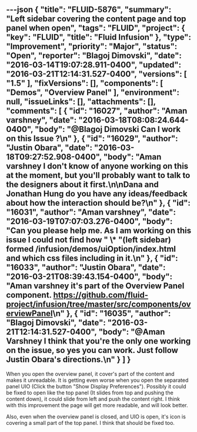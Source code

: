 ---json
{
  "title": "FLUID-5876",
  "summary": "Left sidebar covering the content page and top panel when open",
  "tags": "FLUID",
  "project": {
    "key": "FLUID",
    "title": "Fluid Infusion"
  },
  "type": "Improvement",
  "priority": "Major",
  "status": "Open",
  "reporter": "Blagoj Dimovski",
  "date": "2016-03-14T19:07:28.911-0400",
  "updated": "2016-03-21T12:14:31.527-0400",
  "versions": [
    "1.5"
  ],
  "fixVersions": [],
  "components": [
    "Demos",
    "Overview Panel"
  ],
  "environment": null,
  "issueLinks": [],
  "attachments": [],
  "comments": [
    {
      "id": "16027",
      "author": "Aman varshney",
      "date": "2016-03-18T08:08:24.644-0400",
      "body": "@Blagoj Dimovski Can I work on this Issue ?\n"
    },
    {
      "id": "16029",
      "author": "Justin Obara",
      "date": "2016-03-18T09:27:52.908-0400",
      "body": "Aman varshney I don't know of anyone working on this at the moment, but you'll probably want to talk to the designers about it first.\n\nDana and Jonathan Hung do you have any ideas/feedback about how the interaction should be?\n"
    },
    {
      "id": "16031",
      "author": "Aman varshney",
      "date": "2016-03-19T07:07:03.276-0400",
      "body": "Can you please help me. As I am working on this issue I could not find how \" \\* \"(left sidebar) formed /infusion/demos/uiOption/index.html and which css files including in it.\n"
    },
    {
      "id": "16033",
      "author": "Justin Obara",
      "date": "2016-03-21T08:39:43.154-0400",
      "body": "Aman varshney it's part of the Overview Panel component. <https://github.com/fluid-project/infusion/tree/master/src/components/overviewPanel>\n"
    },
    {
      "id": "16035",
      "author": "Blagoj Dimovski",
      "date": "2016-03-21T12:14:31.527-0400",
      "body": "@Aman Varshney I think that you're the only one working on the issue, so yes you can work. Just follow Justin Obara's directions.\n"
    }
  ]
}
---
When you open the overview panel, it cover's part of the content and makes it unreadable. It is getting even worse when you open the separated panel UIO (Click the button "Show Display Preferences"). Possibly it could be fixed to open like the top panel (It slides from top and pushing the content down), it could slide from left and push the content right. I think with this improvement the page will get more readable, and will look better.&#x20;

Also, even when the overview panel is closed, and UIO is open, it's icon is covering a small part of the top panel. I think that should be fixed too.

        